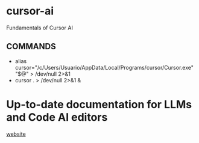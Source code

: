 # cursor-ai

Fundamentals of Cursor AI

## COMMANDS

- alias cursor="/c/Users/Usuario/AppData/Local/Programs/cursor/Cursor.exe" "$@" > /dev/null 2>&1
- cursor . > /dev/null 2>&1 &

# Up-to-date documentation for LLMs and Code AI editors

[website](https://context7.com/)
